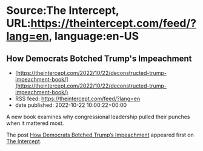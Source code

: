 # Source:The Intercept, URL:https://theintercept.com/feed/?lang=en, language:en-US

## How Democrats Botched Trump's Impeachment
 - [https://theintercept.com/2022/10/22/deconstructed-trump-impeachment-book/](https://theintercept.com/2022/10/22/deconstructed-trump-impeachment-book/)
 - RSS feed: https://theintercept.com/feed/?lang=en
 - date published: 2022-10-22 10:00:22+00:00

<p>A new book examines why congressional leadership pulled their punches when it mattered most.</p>
<p>The post <a href="https://theintercept.com/2022/10/22/deconstructed-trump-impeachment-book/" rel="nofollow">How Democrats Botched Trump&#8217;s Impeachment</a> appeared first on <a href="https://theintercept.com" rel="nofollow">The Intercept</a>.</p>

